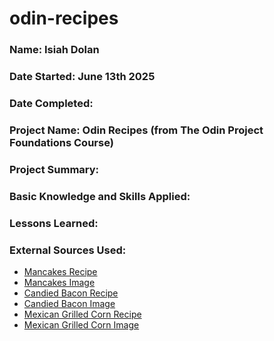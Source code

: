 # odin-recipes

### Name: Isiah Dolan  
### Date Started: June 13th 2025
### Date Completed: 

### Project Name: Odin Recipes (from The Odin Project Foundations Course)

### Project Summary:  

### Basic Knowledge and Skills Applied:  

### Lessons Learned:  

### External Sources Used: 

- [Mancakes Recipe](https://www.allrecipes.com/recipe/238130/mancakes/)  
- [Mancakes Image](https://www.allrecipes.com/thmb/1gaEkjWzP7lwNzbpjh_P7V6fBV4=/0x512/filters:no_upscale():max_bytes(150000):strip_icc():format(webp)/ALR-238130-mancakes-VAT-4x3-A-1f28df04837244ebb9b1ad80bf2de934.jpg) 
- [Candied Bacon Recipe](https://www.allrecipes.com/recipe/221007/candied-bacon/) 
- [Candied Bacon Image](https://www.allrecipes.com/thmb/p0aARXAOgcRYby3kVS3FaZhHkqY=/0x512/filters:no_upscale():max_bytes(150000):strip_icc():format(webp)/221007-candied-bacon-ddmfs-4X3-5271-568d29403ef84a5ba8e331116ba62ed0.jpg) 
- [Mexican Grilled Corn Recipe](https://www.allrecipes.com/recipe/233399/mexican-grilled-corn/)
- [Mexican Grilled Corn Image](https://www.allrecipes.com/thmb/9KeISPedkYkLxrs2XV_vSF7Z16I=/0x512/filters:no_upscale():max_bytes(150000):strip_icc():format(webp)/4814257_233399_Mexican-Grilled-Corn-4x3-d678642e3dee4635ab2a390b4baa2ac2.jpg)